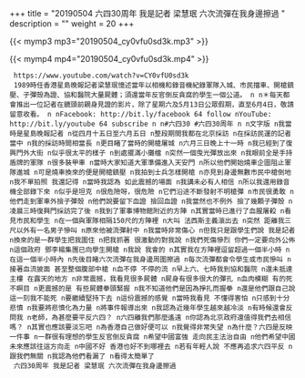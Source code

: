 +++
title = "20190504  六四30周年 我是記者 梁慧珉 六次流彈在我身邊擦過 "
description = ""
weight = 20
+++

{{< mymp3 mp3="20190504_cy0vfu0sd3k.mp3" >}}

{{< mymp4 mp4="20190504_cy0vfu0sd3k.mp4" >}}

     https://www.youtube.com/watch?v=CY0vfU0sd3k 
     1989時任香港星島晚報記者梁慧珉憶述當年以相機和錄音機紀錄軍隊入城、市民擋車、開槍鎮壓、子彈殼為證、協和醫院大量屍體；須還當年反官倒反貪腐的學生一個公道。 n n＊每天都會推出一位記者在鏡頭前親身見證的影片，除了星期六及5月13日公眾假期，直至6月4日，敬請留意收看。 n nFacebook: http://bit.ly/facebook 64 follow nYouTube: http://bit.ly/youtube 64 subscribe n n#六四30 #六四30周年 n n文字版 n我當時是星島晚報記者 n從四月十五日至六月五日 n整段期間我都在北京採訪 n在採訪民運的記者當中 n我的採訪時間相當長 n更目睹了當時的開槍屠城 n六月三日晚上十一時 n我已經到了復興門外大街 n似乎很太平的樣子 n到處擺滿小攤檔 n突然一個曳光彈放出來 n我眼前全是手持盾牌的軍隊 n很多裝甲車 n當時大家知道大軍準備進入天安門 n所以他們開始燒車企圖阻止軍隊進城 n可是燒車換來的便是開槍鎮壓 n我拍到士兵怎樣開槍 n亦見到身邊無數市民中槍倒地 n我不單拍照 我還記得 n當時我認為 如此震撼的場面 n我講未必有人相信 n所以我還用錄音機全部錄下來 n似乎是坦克 n很危險呀，很危險 n它們沿途不斷發射不明槍彈 n市民很勇敢 n他們走到軍車外撿子彈殼 n他們說要留下血證 撿回血證 n我當然也不例外 撿了幾顆子彈殼 n凌晨三時復興門採訪完了後 n我到了軍事博物館附近的方陣 n其實當時已進行了血腥屠殺 n看見市民和學生 n在一個與軍隊相隔150尺的方陣裡 n大叫 法西斯主義滾出去 n突然 距離我三尺以外有一名男子慘叫 n原來他被流彈射中 n我當時非常傷心 n但我只是跟學生們說 我是記者 n換來的是一群學生把我圍住 n把我抓著 很激動的對我說 n我們死傷慘烈 你們一定要向外公佈 n這個政府 鄧李楊集團已向學生開槍 n我說 我會的 n其實我在方陣裡逗留超過一個半小時 n在這一個半小時內 n先後目睹六次流彈在我身邊周圍擦過 n每次流彈都會令學生或市民慘叫 n接著血流披面 甚至整個腹部中槍 n血不停 不停的流 n早上六、七時我到協和醫院 n還未抵達主樓 在露天的地方 n非常震撼，我看見很多屍體 n屍身有很多很大的彈孔 n血肉模糊 有的死不瞑目 n更震撼的是 有些屍體拳頭緊握 n我不知道他們是因為掙扎而握拳 n還是他們跟自己說這一刻我不能死 n要繼續堅持下去 n這份震撼的感覺 n當時我看見 不懂得害怕 n只感到十分悲憤 n我要將悲憤化為力量 n將事件報導出來 n我認為近幾年學生越來越冷淡 n有時候還會反問我 n老師，為甚麼要平反六四？ n六四離我們那麼遙遠 n你認為北京政府還值得我們去相信嗎？ n其實也應該要淡忘吧 n為香港自己做好便可以 n我覺得非常失望 n為什麼？六四是反映一件事 n一群很有理想的學生反官倒反貪腐 n希望中國富強 走向民主法治自由 n他們希望中國未來應該往這方向走 n中國不好 香港也好不到哪裡去 n若有年輕人說 不應再追求六四平反 n跟我們無關 n我認為他們看漏了 n看得太簡單了 
     六四30周年 我是記者 梁慧珉 六次流彈在我身邊擦過 
